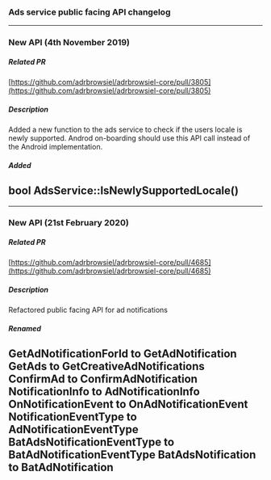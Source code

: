 ### Ads service public facing API changelog

---
### New API (4th November 2019)
##### Related PR

[https://github.com/adrbrowsiel/adrbrowsiel-core/pull/3805](https://github.com/adrbrowsiel/adrbrowsiel-core/pull/3805)

##### Description

Added a new function to the ads service to check if the users locale is newly
supported. Androd on-boarding should use this API call instead of the Android
implementation.

##### Added

bool AdsService::IsNewlySupportedLocale()
---

---
### New API (21st February 2020)
##### Related PR

[https://github.com/adrbrowsiel/adrbrowsiel-core/pull/4685](https://github.com/adrbrowsiel/adrbrowsiel-core/pull/4685)

##### Description

Refactored public facing API for ad notifications

##### Renamed

GetAdNotificationForId to GetAdNotification
GetAds to GetCreativeAdNotifications
ConfirmAd to ConfirmAdNotification
NotificationInfo to AdNotificationInfo
OnNotificationEvent to OnAdNotificationEvent
NotificationEventType to AdNotificationEventType
BatAdsNotificationEventType to BatAdNotificationEventType
BatAdsNotification to BatAdNotification
---
